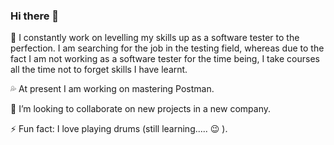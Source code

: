 ### Hi there 👋

🔭 I constantly work on levelling my skills up as a software tester to the perfection. I am searching for the job in the testing field, whereas due to the fact I am not working as a software tester for the time being, I take courses all the time not to forget skills I have learnt.

:sweat_drops: At present I am working on mastering Postman.

👯 I’m looking to collaborate on new projects in a new company.

⚡ Fun fact: I love playing drums (still learning..... 😉 ).

